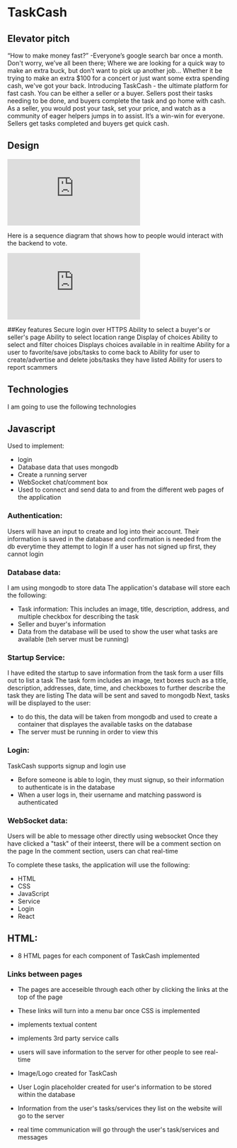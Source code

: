 # TaskCash

## Elevator pitch
“How to make money fast?” -Everyone’s google search bar once a month. 
Don't worry, we’ve all been there; Where we are looking for a quick way to make an extra buck, but don’t want to pick up another job… Whether it be trying to make an extra $100 for a concert or just want some extra spending cash, we've got your back. Introducing TaskCash - the ultimate platform for fast cash. You can be either a seller or a buyer. Sellers post their tasks needing to be done, and buyers complete the task and go home with cash. As a seller, you would post your task, set your price, and watch as a community of eager helpers jumps in to assist. It’s a win-win for everyone. Sellers get tasks completed and buyers get quick cash. 



## Design
![CS260 WEB.pdf](https://github.com/anyssakayla/startup-example/files/13405992/CS260.WEB.pdf)

Here is a sequence diagram that shows how to people would interact with the backend to vote.

![sequenceD.pdf](https://github.com/anyssakayla/startup-example/files/13405996/sequenceD.pdf)

##Key features
Secure login over HTTPS
Ability to select a buyer's or seller's page
Ability to select location range
Display of choices
Ability to select and filter choices
Displays choices available in in realtime
Ability for a user to favorite/save jobs/tasks to come back to
Ability for user to create/advertise and delete jobs/tasks they have listed
Ability for users to report scammers

## Technologies
I am going to use the following technologies

## Javascript
Used to implement:
- login
- Database data that uses mongodb
- Create a running server
- WebSocket chat/comment box
- Used to connect and send data to and from the different web pages of the application

### Authentication: 
Users will have an input to create and log into their account. 
Their information is saved in the database and confirmation is needed from the db everytime they attempt to login
If a user has not signed up first, they cannot login


### Database data: 
I am using mongodb to store data
The application's database will store each the following:
- Task information: This includes an image, title, description, address, and multiple checkbox for describing the task
- Seller and buyer's information
- Data from the database will be used to show the user what tasks are available (teh server must be running)

### Startup Service: 
I have edited the startup to save information from the task form a user fills out to list a task
The task form includes an image, text boxes such as a title, description, addresses, date, time, and checkboxes to further describe the task they are listing
The data will be sent and saved to mongodb
Next, tasks will be displayed to the user:
- to do this, the data will be taken from mongodb and used to create a container that displayes the available tasks on the database
- The server must be running in order to view this

### Login:
TaskCash supports signup and login use
- Before someone is able to login, they must signup, so their information to authenticate is in the database
- When a user logs in, their username and matching password is authenticated



### WebSocket data: 
Users will be able to message other directly using websocket
Once they have clicked a "task" of their inteerst, there will be a comment section on the page
In the comment section, users can chat real-time


To complete these tasks, the application will use the following:
- HTML
- CSS
- JavaScript
- Service
- Login
- React

## HTML:
- 8 HTML pages for each component of TaskCash implemented
### Links between pages
- The pages are acceseible through each other by clicking the links at the top of the page
- These links will turn into a menu bar once CSS is implemented

  
- implements textual content
- implements 3rd party service calls
- users will save information to the server for other people to see real-time
- Image/Logo created for TaskCash
- User Login placeholder created for user's information to be stored within the database
- Information from the user's tasks/services they list on the website will go to the server
- real time communication will go through the user's task/services and messages


